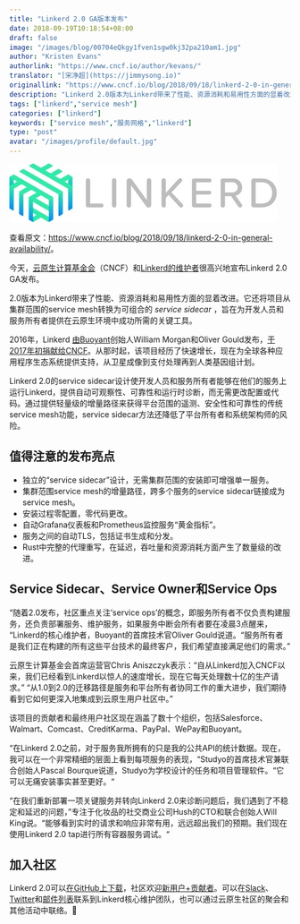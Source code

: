 ```yaml
---
title: "Linkerd 2.0 GA版本发布"
date: 2018-09-19T10:18:54+08:00
draft: false
image: "/images/blog/00704eQkgy1fven1sgw0kj32pa210am1.jpg"
author: "Kristen Evans"
authorlink: "https://www.cncf.io/author/kevans/"
translator: "[宋净超](https://jimmysong.io)"
originallink: "https://www.cncf.io/blog/2018/09/18/linkerd-2-0-in-general-availability/"
description: "Linkerd 2.0版本为Linkerd带来了性能、资源消耗和易用性方面的显着改进。它还将项目从集群范围的service mesh转换为可组合的service sidecar，旨在为开发人员和服务所有者提供在云原生环境中成功所需的关键工具。"
tags: ["linkerd","service mesh"]
categories: ["linkerd"]
keywords: ["service mesh","服务网格","linkerd"]
type: "post"
avatar: "/images/profile/default.jpg"
---
```


![Linkerd](006tNbRwgy1fven4mbx0kj30db02xmxa.jpg)

查看原文：<https://www.cncf.io/blog/2018/09/18/linkerd-2-0-in-general-availability/>。

今天，[云原生计算基金会](https://www.cncf.io/)（CNCF）和[Linkerd的维护者](https://linkerd.io/)很高兴地宣布Linkerd 2.0 GA发布。

2.0版本为Linkerd带来了性能、资源消耗和易用性方面的显着改进。它还将项目从集群范围的service mesh转换为可组合的 *service sidecar* ，旨在为开发人员和服务所有者提供在云原生环境中成功所需的关键工具。

2016年，Linkerd [由Buoyant](https://www.cncf.io/blog/2017/01/23/linkerd-project-joins-cloud-native-computing-foundation/)创始人William Morgan和Oliver Gould发布，[于2017年初捐献给CNCF](https://www.cncf.io/blog/2017/01/23/linkerd-project-joins-cloud-native-computing-foundation/)。从那时起，该项目经历了快速增长，现在为全球各种应用程序生态系统提供支持，从卫星成像到支付处理再到人类基因组计划。

Linkerd 2.0的service sidecar设计使开发人员和服务所有者能够在他们的服务上运行Linkerd，提供自动可观察性、可靠性和运行时诊断，而无需更改配置或代码。通过提供轻量级的增量路径来获得平台范围的遥测、安全性和可靠性的传统service mesh功能，service sidecar方法还降低了平台所有者和系统架构师的风险。

## 值得注意的发布亮点

- 独立的“service sidecar”设计，无需集群范围的安装即可增强单一服务。
- 集群范围service mesh的增量路径，跨多个服务的service sidecar链接成为service mesh。
- 安装过程零配置，零代码更改。
- 自动Grafana仪表板和Prometheus监控服务“黄金指标”。
- 服务之间的自动TLS，包括证书生成和分发。
- Rust中完整的代理重写，在延迟，吞吐量和资源消耗方面产生了数量级的改进。

## Service Sidecar、Service Owner和Service Ops

“随着2.0发布，社区重点关注’service ops’的概念，即服务所有者不仅负责构建服务，还负责部署服务、维护服务，如果服务中断会所有者要在凌晨3点醒来， “Linkerd的核心维护者，Buoyant的首席技术官Oliver Gould说道。“服务所有者是我们正在构建的所有这些平台技术的最终客户，我们希望直接满足他们的需求。”

云原生计算基金会首席运营官Chris Aniszczyk表示：“自从Linkerd加入CNCF以来，我们已经看到Linkerd以惊人的速度增长，现在它每天处理数十亿的生产请求。” “从1.0到2.0的迁移路径是服务和平台所有者协同工作的重大进步，我们期待看到它如何更深入地集成到云原生用户社区中。”

该项目的贡献者和最终用户社区现在涵盖了数十个组织，包括Salesforce、Walmart、Comcast、CreditKarma、PayPal、WePay和Buoyant。

“在Linkerd 2.0之前，对于服务我所拥有的只是我的公共API的统计数据。现在，我可以在一个非常精细的层面上看到每项服务的表现，“Studyo的首席技术官兼联合创始人Pascal Bourque说道，Studyo为学校设计的任务和项目管理软件。“它可以无痛安装事实甚至更好。“

“在我们重新部署一项关键服务并转向Linkerd 2.0来诊断问题后，我们遇到了不稳定和延迟的问题，”专注于化妆品的社交商业公司Hush的CTO和联合创始人Will King说。“能够看到实时的请求和响应非常有用，远远超出我们的预期。我们现在使用Linkerd 2.0 tap进行所有容器服务调试。“

## 加入社区

Linkerd 2.0可以[在GitHub上下载](https://github.com/linkerd/linkerd2)，社区欢迎[新用户+贡献者](https://linkerd.io/2/getting-started/)。可以在[Slack](https://linkerd.slack.com/messages)、[Twitter](https://twitter.com/linkerd)和[邮件列表](https://lists.cncf.io/g/cncf-linkerd-users/topics)联系到Linkerd核心维护团队，也可以通过云原生社区的聚会和其他活动中联络。
